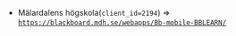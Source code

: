  - Mälardalens högskola(`client_id=2194`) => [`https://blackboard.mdh.se/webapps/Bb-mobile-BBLEARN/`](https://blackboard.mdh.se/webapps/Bb-mobile-BBLEARN/)
